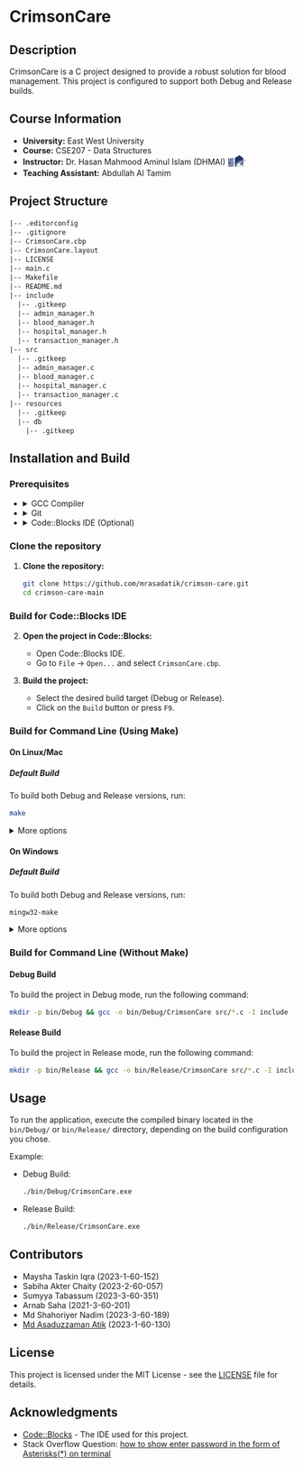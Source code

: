 # CrimsonCare

## Description

CrimsonCare is a C project designed to provide a robust solution for blood management. This project is configured to support both Debug and Release builds.

## Course Information

-   **University:** East West University
-   **Course:** CSE207 - Data Structures
-   **Instructor:** <span style="display: inline-flex; justify-content: center; align-items: center; gap: 5px">Dr. Hasan Mahmood Aminul Islam (DHMAI) <a href="https://fse.ewubd.edu/computer-science-engineering/faculty-view/hasan.mahmood"><img src="https://raw.githubusercontent.com/mrasadatik/mrasadatik/refs/heads/main/.storage/graphics/ewu/logo/East-west-university-Logo-40px-min-mini.png" alt="EWU Faculty View: DHMAI" height="20"></a></span>
-   **Teaching Assistant:** Abdullah Al Tamim

## Project Structure

```
|-- .editorconfig
|-- .gitignore
|-- CrimsonCare.cbp
|-- CrimsonCare.layout
|-- LICENSE
|-- main.c
|-- Makefile
|-- README.md
|-- include
  |-- .gitkeep
  |-- admin_manager.h
  |-- blood_manager.h
  |-- hospital_manager.h
  |-- transaction_manager.h
|-- src
  |-- .gitkeep
  |-- admin_manager.c
  |-- blood_manager.c
  |-- hospital_manager.c
  |-- transaction_manager.c
|-- resources
  |-- .gitkeep
  |-- db
    |-- .gitkeep
```

## Installation and Build

### Prerequisites

-   <details>
    <summary>GCC Compiler</summary>

    **Description**: The GNU Compiler Collection (GCC) is a standard compiler for C and C++.

    **Installation**:

    -   <details>
        <summary>Windows</summary>

        **MinGW Installation**:

        1.  Download the MinGW installer from the [MinGW-w64 project](https://sourceforge.net/projects/mingw/files/latest/download).
        2.  Choose the appropriate version for your system (32-bit or 64-bit).
        3.  Run the installer.
        4.  Once installed, add the MinGW `bin` directory to your system PATH..
        5.  Verify the installation by opening Command Prompt and running:
            ```bash
            gcc --version
            ```
            You should see the version of GCC installed.

        </details>

    -   <details>
        <summary>Linux</summary>

        **Ubuntu/Debian**:

        ```bash
          sudo apt update
          sudo apt install build-essential
        ```

        **Fedora**:

        ```bash
          sudo dnf groupinstall "Development Tools"
        ```

        </details>

    -   <details>
        <summary>macOS</summary>

        **macOS**: Install Xcode Command Line Tools:

        ```bash
        xcode-select --install
        ```

        </details>

    </details>

-   <details>
    <summary>Git</summary>

    -   **Description**: A version control system to manage source code.
    -   **Installation**: Download and install Git from the [official Git website](https://git-scm.com/downloads). Follow the installation instructions for your operating system.
    </details>

-   <details>
    <summary>Code::Blocks IDE (Optional)</summary>

    -   **Description**: An open-source Integrated Development Environment (IDE) for C/C++ programming.
    -   **Installation**: If you prefer using an IDE, download and install Code::Blocks from the [official website](https://www.codeblocks.org/downloads/binaries/). Choose the version that includes the MinGW compiler (typically labeled as "codeblocks-XX.XXmingw-setup.exe").

    </details>

### Clone the repository

1. **Clone the repository:**

    ```bash
    git clone https://github.com/mrasadatik/crimson-care.git
    cd crimson-care-main
    ```

### Build for Code::Blocks IDE

2. **Open the project in Code::Blocks:**

    - Open Code::Blocks IDE.
    - Go to `File` -> `Open...` and select `CrimsonCare.cbp`.

3. **Build the project:**
    - Select the desired build target (Debug or Release).
    - Click on the `Build` button or press `F9`.

### Build for Command Line (Using Make)

#### On Linux/Mac

##### Default Build

To build both Debug and Release versions, run:

```bash
make
```

<details>
<summary>More options</summary>

##### Debug Build

To build only the Debug version, run:

```bash
make debug
```

##### Release Build

To build only the Release version, run:

```bash
make release
```

</details>

#### On Windows

##### Default Build

To build both Debug and Release versions, run:

```bash
mingw32-make
```

<details>
<summary>More options</summary>

##### Debug Build

To build only the Debug version, run:

```bash
mingw32-make debug
```

##### Release Build

To build only the Release version, run:

```bash
mingw32-make release
```

</details>

### Build for Command Line (Without Make)

#### Debug Build

To build the project in Debug mode, run the following command:

```bash
mkdir -p bin/Debug && gcc -o bin/Debug/CrimsonCare src/*.c -I include -g3 -mconsole -static
```

#### Release Build

To build the project in Release mode, run the following command:

```bash
mkdir -p bin/Release && gcc -o bin/Release/CrimsonCare src/*.c -I include -O3 -mconsole -static
```

## Usage

To run the application, execute the compiled binary located in the `bin/Debug/` or `bin/Release/` directory, depending on the build configuration you chose.

Example:

-   Debug Build:

    ```bash
    ./bin/Debug/CrimsonCare.exe
    ```

-   Release Build:

    ```bash
    ./bin/Release/CrimsonCare.exe
    ```

## Contributors

-   Maysha Taskin Iqra (2023-1-60-152)
-   Sabiha Akter Chaity (2023-2-60-057)
-   Sumyya Tabassum (2023-3-60-351)
-   Arnab Saha (2021-3-60-201)
-   Md Shahoriyer Nadim (2023-3-60-189)
-   [Md Asaduzzaman Atik](https://github.com/mrasadatik) (2023-1-60-130)

## License

This project is licensed under the MIT License - see the [LICENSE](LICENSE) file for details.

## Acknowledgments

-   [Code::Blocks](http://www.codeblocks.org/) - The IDE used for this project.
-   Stack Overflow Question: [how to show enter password in the form of Asterisks(\*) on terminal](https://stackoverflow.com/questions/25990966/how-to-show-enter-password-in-the-form-of-asterisks-on-terminal)
